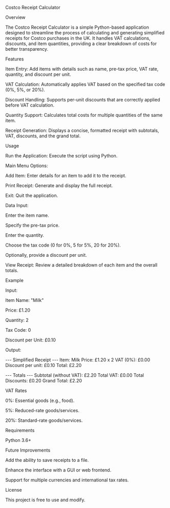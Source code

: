 Costco Receipt Calculator

Overview

The Costco Receipt Calculator is a simple Python-based application designed to streamline the process of calculating and generating simplified receipts for Costco purchases in the UK. It handles VAT calculations, discounts, and item quantities, providing a clear breakdown of costs for better transparency.

Features

Item Entry: Add items with details such as name, pre-tax price, VAT rate, quantity, and discount per unit.

VAT Calculation: Automatically applies VAT based on the specified tax code (0%, 5%, or 20%).

Discount Handling: Supports per-unit discounts that are correctly applied before VAT calculation.

Quantity Support: Calculates total costs for multiple quantities of the same item.

Receipt Generation: Displays a concise, formatted receipt with subtotals, VAT, discounts, and the grand total.

Usage

Run the Application: Execute the script using Python.

Main Menu Options:

Add Item: Enter details for an item to add it to the receipt.

Print Receipt: Generate and display the full receipt.

Exit: Quit the application.

Data Input:

Enter the item name.

Specify the pre-tax price.

Enter the quantity.

Choose the tax code (0 for 0%, 5 for 5%, 20 for 20%).

Optionally, provide a discount per unit.

View Receipt: Review a detailed breakdown of each item and the overall totals.

Example

Input:

Item Name: "Milk"

Price: £1.20

Quantity: 2

Tax Code: 0

Discount per Unit: £0.10

Output:

--- Simplified Receipt ---
Item: Milk
  Price: £1.20 x 2
  VAT (0%): £0.00
  Discount per unit: £0.10
  Total: £2.20

--- Totals ---
Subtotal (without VAT): £2.20
Total VAT: £0.00
Total Discounts: £0.20
Grand Total: £2.20

VAT Rates

0%: Essential goods (e.g., food).

5%: Reduced-rate goods/services.

20%: Standard-rate goods/services.

Requirements

Python 3.6+

Future Improvements

Add the ability to save receipts to a file.

Enhance the interface with a GUI or web frontend.

Support for multiple currencies and international tax rates.

License

This project is free to use and modify.
